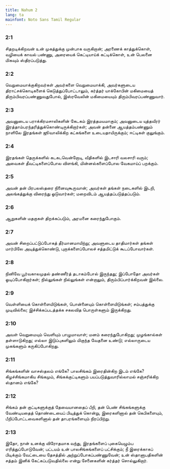 ```yaml
---
title: Nahum 2
lang: ta
mainfont: Noto Sans Tamil Regular
---
```


###  2:1

சிதறடிக்கிறவன் உன் முகத்துக்கு முன்பாக வருகிறான்; அரணைக் காத்துக்கொள், வழியைக் காவல் பண்ணு, அரையைக் கெட்டியாய்க் கட்டிக்கொள், உன் பெலனை மிகவும் ஸ்திரப்படுத்து.

###  2:2

வெறுமையாக்குகிறவர்கள் அவர்களை வெறுமையாக்கி, அவர்களுடைய திராட்சக்கொடிகளைக் கெடுத்துப்போட்டாலும், கர்த்தர் யாக்கோபின் மகிமையைத் திரும்பிவரப்பண்ணுவதுபோல், இஸ்ரவேலின் மகிமையையும் திரும்பிவரப்பண்ணுவார்.

###  2:3

அவனுடைய பராக்கிரமசாலிகளின் கேடகம் இரத்தமயமாகும்; அவனுடைய யுத்தவீரர் இரத்தாம்பரந்தரித்துக்கொண்டிருக்கிறார்கள்; அவன் தன்னை ஆயத்தம்பண்ணும் நாளிலே இரதங்கள் ஜூவாலிக்கிற கட்கங்களை உடையதாயிருக்கும்; ஈட்டிகள் குலுங்கும்.

###  2:4

இரதங்கள் தெருக்களில் கடகடவென்றோடி, வீதிகளில் இடசாரி வலசாரி வரும்; அவைகள் தீவட்டிகளைப்போல விளங்கி, மின்னல்களைப்போல வேகமாய்ப் பறக்கும்.

###  2:5

அவன் தன் பிரபலஸ்தரை நினைவுகூருவான்; அவர்கள் தங்கள் நடைகளில் இடறி, அலங்கத்துக்கு விரைந்து ஓடுவார்கள்; மறைவிடம் ஆயத்தப்படுத்தப்படும்.

###  2:6

ஆறுகளின் மதகுகள் திறக்கப்படும், அரமனை கரைந்துபோகும்.

###  2:7

அவன் சிறைப்பட்டுப்போகத் தீர்மானமாயிற்று; அவளுடைய தாதிமார்கள் தங்கள் மார்பிலே அடித்துக்கொண்டு, புறாக்களைப்போலச் சத்தமிட்டுக் கூடப்போவார்கள்.

###  2:8

நினிவே பூர்வகாலமுதல் தண்ணீர்த் தடாகம்போல் இருந்தது; இப்போதோ அவர்கள் ஓடிப்போகிறார்கள்; நில்லுங்கள் நில்லுங்கள் என்றாலும், திரும்பிப்பார்க்கிறவன் இல்லை.

###  2:9

வெள்ளியைக் கொள்ளையிடுங்கள், பொன்னையும் கொள்ளையிடுங்கள்; சம்பத்துக்கு முடிவில்லை; இச்சிக்கப்படத்தக்க சகலவித பொருள்களும் இருக்கிறது.

###  2:10

அவள் வெறுமையும் வெளியும் பாழுமாவாள்; மனம் கரைந்துபோகிறது; முழங்கால்கள் தள்ளாடுகிறது; எல்லா இடுப்புகளிலும் மிகுந்த வேதனை உண்டு; எல்லாருடைய முகங்களும் கருகிப்போகிறது.

###  2:11

சிங்கங்களின் வாசஸ்தலம் எங்கே? பாலசிங்கம் இரைதின்கிற இடம் எங்கே? கிழச்சிங்கமாகிய சிங்கமும், சிங்கக்குட்டிகளும் பயப்படுத்துவாரில்லாமல் சஞ்சரிக்கிற ஸ்தானம் எங்கே?

###  2:12

சிங்கம் தன் குட்டிகளுக்குத் தேவையானதைப் பீறி, தன் பெண் சிங்கங்களுக்கு வேண்டியதைத் தொண்டையைப் பிடித்துக் கொன்று, இரைகளினால் தன் கெபிகளையும், பீறிப்போட்டவைகளினால் தன் தாபரங்களையும் நிரப்பிற்று.

###  2:13

இதோ, நான் உனக்கு விரோதமாக வந்து, இரதங்களைப் புகையெழும்ப எரித்துப்போடுவேன்; பட்டயம் உன் பாலசிங்கங்களைப் பட்சிக்கும்; நீ இரைக்காகப் பிடிக்கும் வேட்டையை தேசத்தில் அற்றுப்போகப்பண்ணுவேன்; உன் ஸ்தானாபதிகளின் சத்தம் இனிக் கேட்கப்படுவதில்லை என்று சேனைகளின் கர்த்தர் சொல்லுகிறார்.

